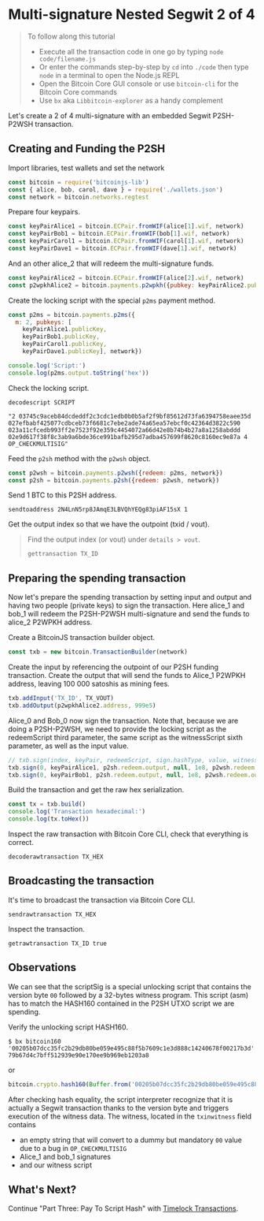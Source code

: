 # Multi-signature Nested Segwit 2 of 4

> To follow along this tutorial
>
> * Execute all the transaction code in one go by typing `node code/filename.js`   
> * Or enter the commands step-by-step by `cd` into `./code` then type `node` in a terminal to open the Node.js REPL   
> * Open the Bitcoin Core GUI console or use `bitcoin-cli` for the Bitcoin Core commands
> * Use `bx` aka `Libbitcoin-explorer` as a handy complement

Let's create a 2 of 4 multi-signature with an embedded Segwit P2SH-P2WSH transaction.

## Creating and Funding the P2SH

Import libraries, test wallets and set the network

```javascript
const bitcoin = require('bitcoinjs-lib')
const { alice, bob, carol, dave } = require('./wallets.json')
const network = bitcoin.networks.regtest
```

Prepare four keypairs.

```javascript
const keyPairAlice1 = bitcoin.ECPair.fromWIF(alice[1].wif, network)
const keyPairBob1 = bitcoin.ECPair.fromWIF(bob[1].wif, network)
const keyPairCarol1 = bitcoin.ECPair.fromWIF(carol[1].wif, network)
const keyPairDave1 = bitcoin.ECPair.fromWIF(dave[1].wif, network)
```

And an other alice\_2 that will redeem the multi-signature funds.

```javascript
const keyPairAlice2 = bitcoin.ECPair.fromWIF(alice[2].wif, network)
const p2wpkhAlice2 = bitcoin.payments.p2wpkh({pubkey: keyPairAlice2.publicKey, network})
```

Create the locking script with the special `p2ms` payment method.

```javascript
const p2ms = bitcoin.payments.p2ms({
  m: 2, pubkeys: [
    keyPairAlice1.publicKey,
    keyPairBob1.publicKey,
    keyPairCarol1.publicKey,
    keyPairDave1.publicKey], network})

console.log('Script:')
console.log(p2ms.output.toString('hex'))
```

Check the locking script.

```text
decodescript SCRIPT
```

`"2 03745c9aceb84dcdeddf2c3cdc1edb0b0b5af2f9bf85612d73fa6394758eaee35d 027efbabf425077cdbceb73f6681c7ebe2ade74a65ea57ebcf0c42364d3822c590 023a11cfcedb993ff2e7523f92e359c4454072a66d42e8b74b4b27a8a1258abddd 02e9d617f38f8c3ab9a6bde36ce991bafb295d7adba457699f8620c8160ec9e87a 4 OP_CHECKMULTISIG"`

Feed the `p2sh` method with the `p2wsh` object.

```javascript
const p2wsh = bitcoin.payments.p2wsh({redeem: p2ms, network})
const p2sh = bitcoin.payments.p2sh({redeem: p2wsh, network})
```

Send 1 BTC to this P2SH address.

```text
sendtoaddress 2N4LnN5rp8JAmqE3LBVQhYEQg83piAF15sX 1
```

Get the output index so that we have the outpoint \(txid / vout\).

> Find the output index \(or vout\) under `details > vout`.
>
> ```text
> gettransaction TX_ID
> ```

## Preparing the spending transaction

Now let's prepare the spending transaction by setting input and output and having two people \(private keys\) to sign the transaction. Here alice\_1 and bob\_1 will redeem the P2SH-P2WSH multi-signature and send the funds to alice\_2 P2WPKH address.

Create a BitcoinJS transaction builder object.

```javascript
const txb = new bitcoin.TransactionBuilder(network)
```

Create the input by referencing the outpoint of our P2SH funding transaction. Create the output that will send the funds to Alice\_1 P2WPKH address, leaving 100 000 satoshis as mining fees.

```javascript
txb.addInput('TX_ID', TX_VOUT)
txb.addOutput(p2wpkhAlice2.address, 999e5)
```

Alice\_0 and Bob\_0 now sign the transaction. Note that, because we are doing a P2SH-P2WSH, we need to provide the locking script as the redeemScript third parameter, the same script as the witnessScript sixth parameter, as well as the input value.

```javascript
// txb.sign(index, keyPair, redeemScript, sign.hashType, value, witnessScript)
txb.sign(0, keyPairAlice1, p2sh.redeem.output, null, 1e8, p2wsh.redeem.output)
txb.sign(0, keyPairBob1, p2sh.redeem.output, null, 1e8, p2wsh.redeem.output)
```

Build the transaction and get the raw hex serialization.

```javascript
const tx = txb.build()
console.log('Transaction hexadecimal:')
console.log(tx.toHex())
```

Inspect the raw transaction with Bitcoin Core CLI, check that everything is correct.

```text
decoderawtransaction TX_HEX
```

## Broadcasting the transaction

It's time to broadcast the transaction via Bitcoin Core CLI.

```text
sendrawtransaction TX_HEX
```

Inspect the transaction.

```text
getrawtransaction TX_ID true
```

## Observations

We can see that the scriptSig is a special unlocking script that contains the version byte `00` followed by a 32-bytes witness program. This script \(asm\) has to match the HASH160 contained in the P2SH UTXO script we are spending.

Verify the unlocking script HASH160.

```text
$ bx bitcoin160 '00205b07dcc35fc2b29db80be059e495c88f5b7609c1e3d888c14240678f00217b3d'   
79b67d4c7bff512939e90e170ee9b969eb1203a8
```

or

```javascript
bitcoin.crypto.hash160(Buffer.from('00205b07dcc35fc2b29db80be059e495c88f5b7609c1e3d888c14240678f00217b3d', 'hex')).toString('hex')
```

After checking hash equality, the script interpreter recognize that it is actually a Segwit transaction thanks to the version byte and triggers execution of the witness data. The witness, located in the `txinwitness` field contains

* an empty string that will convert to a dummy but mandatory `00` value due to a bug in `OP_CHECKMULTISIG`
* Alice\_1 and bob\_1 signatures
* and our witness script

## What's Next?

Continue "Part Three: Pay To Script Hash" with [Timelock Transactions](../timelocks/).

